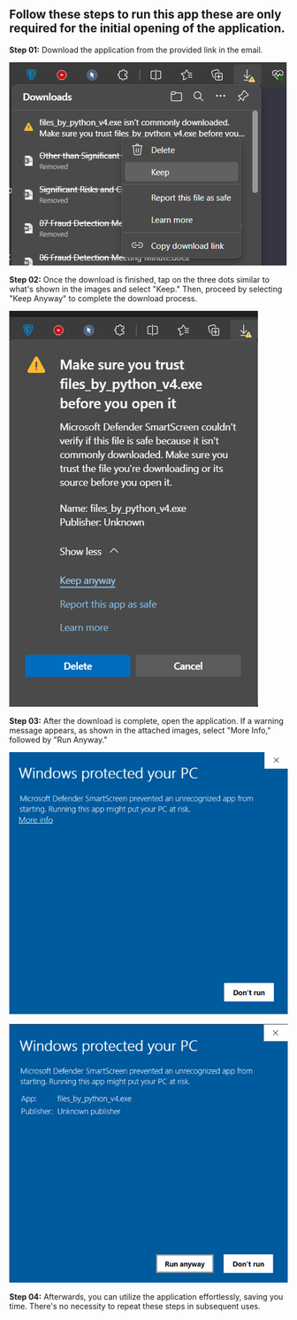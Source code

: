 ## **Follow these steps to run this app these are only required for the initial opening of the application.**

**Step 01:** Download the application from the provided link in the email.

![Ignore opening warning](https://raw.githubusercontent.com/saklayenahmed/python-pdf-excel/main/screenshots/01.png)

**Step 02:** Once the download is finished, tap on the three dots similar to what's shown in the images and select "Keep." Then, proceed by selecting "Keep Anyway" to complete the download process.

![Ignore opening warning](https://raw.githubusercontent.com/saklayenahmed/python-pdf-excel/main/screenshots/02.png)

**Step 03:** After the download is complete, open the application. If a warning message appears, as shown in the attached images, select "More Info," followed by "Run Anyway."

![Ignore Run Warning](https://raw.githubusercontent.com/saklayenahmed/python-pdf-excel/main/screenshots/03.png)

![Ignore Run Warning](https://raw.githubusercontent.com/saklayenahmed/python-pdf-excel/main/screenshots/04.png)

**Step 04:** Afterwards, you can utilize the application effortlessly, saving you time. There's no necessity to repeat these steps in subsequent uses.
